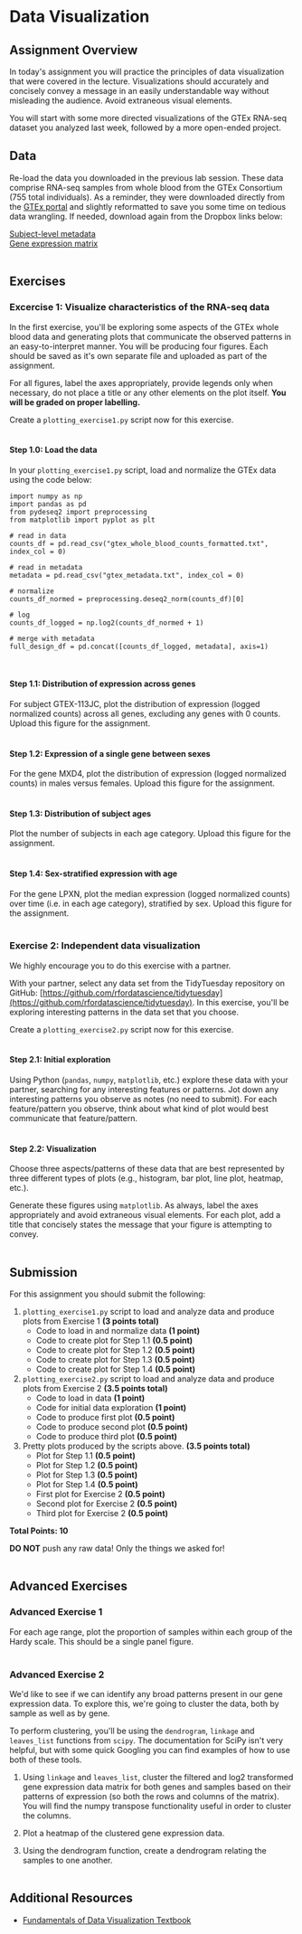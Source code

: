 # Data Visualization

## Assignment Overview

In today's assignment you will practice the principles of data visualization that were covered in the lecture. Visualizations should accurately and concisely convey a message in an easily understandable way without misleading the audience. Avoid extraneous visual elements.

You will start with some more directed visualizations of the GTEx RNA-seq dataset you analyzed last week, followed by a more open-ended project.

## Data

Re-load the data you downloaded in the previous lab session. These data comprise RNA-seq samples from whole blood from the GTEx Consortium (755 total individuals). As a reminder, they were downloaded directly from the [GTEx portal](https://gtexportal.org/home/downloads/adult-gtex#bulk_tissue_expression) and slightly reformatted to save you some time on tedious data wrangling. If needed, download again from the Dropbox links below:

[Subject-level metadata](https://www.dropbox.com/scl/fi/zidlbn4rlvyv43k022mmn/gtex_metadata.txt?rlkey=j6aidakljr0739tnnzvpbg0gn&dl=0)<br>
[Gene expression matrix](https://www.dropbox.com/scl/fi/7iengpyrevd356dfq53pg/gtex_whole_blood_counts_formatted.txt?rlkey=l5h12cyher33kkzlrwi4qwf8g&dl=0)<br><br>

## Exercises

### Excercise 1: Visualize characteristics of the RNA-seq data

In the first exercise, you'll be exploring some aspects of the GTEx whole blood data and generating plots that communicate the observed patterns in an easy-to-interpret manner. You will be producing four figures. Each should be saved as it's own separate file and uploaded as part of the assignment.

For all figures, label the axes appropriately, provide legends only when necessary, do not place a title or any other elements on the plot itself. **You will be graded on proper labelling.**

Create a `plotting_exercise1.py` script now for this exercise.<br><br>

#### **Step 1.0**: Load the data

In your `plotting_exercise1.py` script, load and normalize the GTEx data using the code below:

```
import numpy as np
import pandas as pd
from pydeseq2 import preprocessing
from matplotlib import pyplot as plt

# read in data
counts_df = pd.read_csv("gtex_whole_blood_counts_formatted.txt", index_col = 0)

# read in metadata
metadata = pd.read_csv("gtex_metadata.txt", index_col = 0)

# normalize
counts_df_normed = preprocessing.deseq2_norm(counts_df)[0]

# log
counts_df_logged = np.log2(counts_df_normed + 1)

# merge with metadata
full_design_df = pd.concat([counts_df_logged, metadata], axis=1)
```
<br>

#### **Step 1.1**: Distribution of expression across genes

For subject GTEX-113JC, plot the distribution of expression (logged normalized counts) across all genes, excluding any genes with 0 counts. Upload this figure for the assignment.<br><br>

#### **Step 1.2**: Expression of a single gene between sexes

For the gene MXD4, plot the distribution of expression (logged normalized counts) in males versus females. Upload this figure for the assignment.<br><br>

#### **Step 1.3**: Distribution of subject ages

Plot the number of subjects in each age category. Upload this figure for the assignment.<br><br>

#### **Step 1.4**: Sex-stratified expression with age

For the gene LPXN, plot the median expression (logged normalized counts) over time (i.e. in each age category), stratified by sex. Upload this figure for the assignment.<br><br>

### Exercise 2: Independent data visualization

We highly encourage you to do this exercise with a partner.

With your partner, select any data set from the TidyTuesday repository on GitHub: [https://github.com/rfordatascience/tidytuesday](https://github.com/rfordatascience/tidytuesday). In this exercise, you'll be exploring interesting patterns in the data set that you choose.

Create a `plotting_exercise2.py` script now for this exercise.<br><br>

#### **Step 2.1**: Initial exploration

Using Python (`pandas`, `numpy`, `matplotlib`, etc.) explore these data with your partner, searching for any interesting features or patterns. Jot down any interesting patterns you observe as notes (no need to submit). For each feature/pattern you observe, think about what kind of plot would best communicate that feature/pattern.<br><br>

#### **Step 2.2**: Visualization

Choose three aspects/patterns of these data that are best represented by three different types of plots (e.g., histogram, bar plot, line plot, heatmap, etc.).

Generate these figures using `matplotlib`. As always, label the axes appropriately and avoid extraneous visual elements. For each plot, add a title that concisely states the message that your figure is attempting to convey.<br><br>

## Submission

For this assignment you should submit the following:

1. `plotting_exercise1.py` script to load and analyze data and produce plots from Exercise 1 **(3 points total)**
    * Code to load in and normalize data **(1 point)**
    * Code to create plot for Step 1.1 **(0.5 point)**
    * Code to create plot for Step 1.2 **(0.5 point)**
    * Code to create plot for Step 1.3 **(0.5 point)**
    * Code to create plot for Step 1.4 **(0.5 point)**
2. `plotting_exercise2.py` script to load and analyze data and produce plots from Exercise 2 **(3.5 points total)**
    * Code to load in data **(1 point)**
    * Code for initial data exploration **(1 point)**
    * Code to produce first plot **(0.5 point)**
    * Code to produce second plot **(0.5 point)**
    * Code to produce third plot **(0.5 point)**
3. Pretty plots produced by the scripts above. **(3.5 points total)**
    * Plot for Step 1.1 **(0.5 point)**
    * Plot for Step 1.2 **(0.5 point)**
    * Plot for Step 1.3 **(0.5 point)**
    * Plot for Step 1.4 **(0.5 point)**
    * First plot for Exercise 2 **(0.5 point)**
    * Second plot for Exercise 2 **(0.5 point)**
    * Third plot for Exercise 2 **(0.5 point)**

**Total Points: 10**

**DO NOT** push any raw data! Only the things we asked for!<br><br>

## Advanced Exercises

### Advanced Exercise 1

For each age range, plot the proportion of samples within each group of the Hardy scale. This should be a single panel figure.<br><br>

### Advanced Exercise 2

We'd like to see if we can identify any broad patterns present in our gene expression data. To explore this, we're going to cluster the data, both by sample as well as by gene.

To perform clustering, you'll be using the `dendrogram`, `linkage` and `leaves_list` functions from `scipy`. The documentation for SciPy isn't very helpful, but with some quick Googling you can find examples of how to use both of these tools.

1. Using `linkage` and `leaves_list`, cluster the filtered and log2 transformed gene expression data matrix for both genes and samples based on their patterns of expression (so both the rows and columns of the matrix). You will find the numpy transpose functionality useful in order to cluster the columns.

2. Plot a heatmap of the clustered gene expression data.

3. Using the dendrogram function, create a dendrogram relating the samples to one another.<br><br>

## Additional Resources

* [Fundamentals of Data Visualization Textbook](https://clauswilke.com/dataviz/)<br><br>
